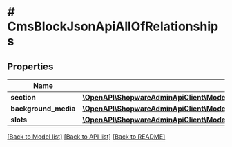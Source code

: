 # # CmsBlockJsonApiAllOfRelationships

## Properties

Name | Type | Description | Notes
------------ | ------------- | ------------- | -------------
**section** | [**\OpenAPI\ShopwareAdminApiClient\Model\CmsBlockJsonApiAllOfRelationshipsSection**](CmsBlockJsonApiAllOfRelationshipsSection.md) |  | [optional]
**background_media** | [**\OpenAPI\ShopwareAdminApiClient\Model\CmsBlockJsonApiAllOfRelationshipsBackgroundMedia**](CmsBlockJsonApiAllOfRelationshipsBackgroundMedia.md) |  | [optional]
**slots** | [**\OpenAPI\ShopwareAdminApiClient\Model\CmsBlockJsonApiAllOfRelationshipsSlots**](CmsBlockJsonApiAllOfRelationshipsSlots.md) |  | [optional]

[[Back to Model list]](../../README.md#models) [[Back to API list]](../../README.md#endpoints) [[Back to README]](../../README.md)
